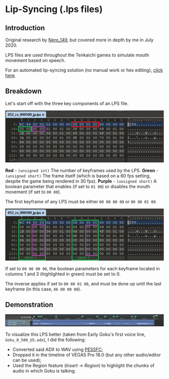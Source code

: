 # Lip-Syncing (.lps files)

## Introduction
Original research by [Nero_149](https://www.youtube.com/@nero_149), but covered more in depth by me in July 2020.

LPS files are used throughout the Tenkaichi games to simulate mouth movement based on speech.

For an automated lip-syncing solution (no manual work or hex editing), [click here](https://github.com/ViveTheModder/tenkaichi-lps-generator).

## Breakdown
Let's start off with the three key components of an LPS file.

![lps-1](https://github.com/ViveTheModder/dbzbt3-research/blob/main/file-types/lps/img/lps-1.png)

**Red** - ``(unsigned int)`` The number of keyframes used by the LPS.
**Green** - ``(unsigned short)`` The frame itself (which is based on a 60 fps setting, despite the game being rendered in 30 fps).
**Purple** - ``(unsigned short)`` A boolean parameter that enables (if set to ``01 00``) or disables the mouth movement (if set to ``00 00``).

The first keyframe of any LPS must be either ``00 00 00 00`` or ``00 00 01 00``.

![lps-2](https://github.com/ViveTheModder/dbzbt3-research/blob/main/file-types/lps/img/lps-2.png)

If set to ``00 00 00 00``, the boolean parameters for each keyframe located in columns 1 and 3 (highlighted in green) must be set to 0. 

The inverse applies if set to ``00 00 01 00``, and must be done up until the last keyframe (in this case, ``86 00 00 00``).

## Demonstration
![wav](https://github.com/ViveTheModder/dbzbt3-research/blob/main/file-types/lps/img/wav.png)

To visualize this LPS better (taken from Early Goku's first voice line, ``Goku_0_500_US.adx``), I did the following:
* Converted said ADX to WAV using [PESSFC](https://www.moddingway.com/file/1640.html);
* Dropped it in the timeline of VEGAS Pro 18.0 (but any other audio/editor can be used);
* Used the Region feature (*Insert* -> *Region*) to highlight the chunks of audio in which Goku is talking.